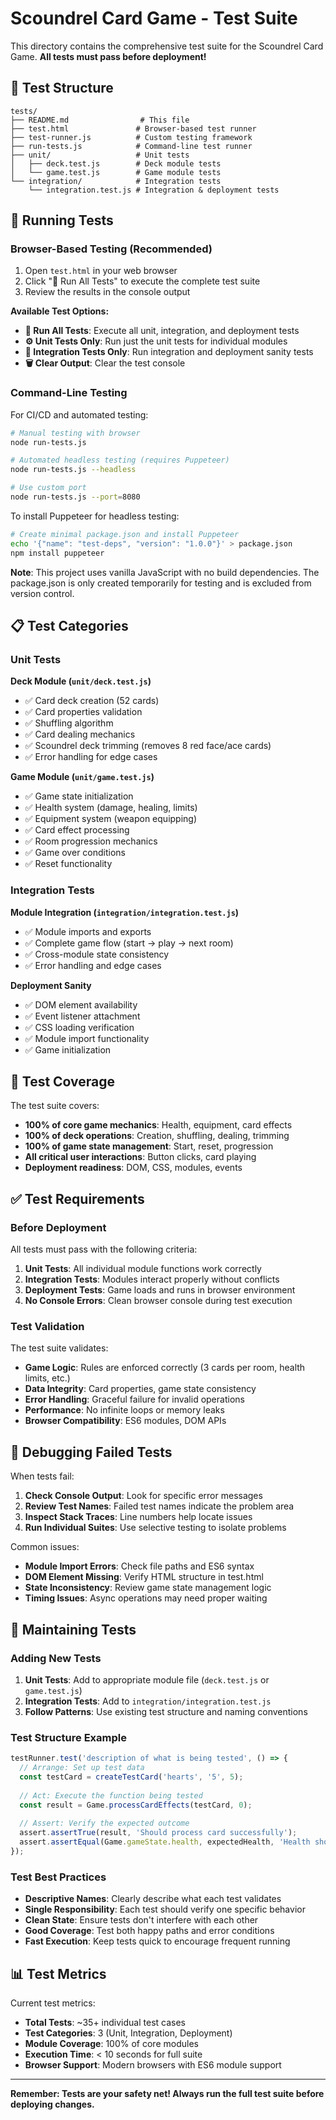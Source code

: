 # Scoundrel Card Game - Test Suite

This directory contains the comprehensive test suite for the Scoundrel Card Game. **All tests must pass before deployment!**

## 🧪 Test Structure

```
tests/
├── README.md                # This file
├── test.html               # Browser-based test runner
├── test-runner.js          # Custom testing framework
├── run-tests.js            # Command-line test runner
├── unit/                   # Unit tests
│   ├── deck.test.js        # Deck module tests
│   └── game.test.js        # Game module tests
└── integration/            # Integration tests
    └── integration.test.js # Integration & deployment tests
```

## 🚀 Running Tests

### Browser-Based Testing (Recommended)

1. Open `test.html` in your web browser
2. Click "🚀 Run All Tests" to execute the complete test suite
3. Review the results in the console output

**Available Test Options:**
- **🚀 Run All Tests**: Execute all unit, integration, and deployment tests
- **⚙️ Unit Tests Only**: Run just the unit tests for individual modules
- **🔗 Integration Tests Only**: Run integration and deployment sanity tests
- **🗑️ Clear Output**: Clear the test console

### Command-Line Testing

For CI/CD and automated testing:

```bash
# Manual testing with browser
node run-tests.js

# Automated headless testing (requires Puppeteer)
node run-tests.js --headless

# Use custom port
node run-tests.js --port=8080
```

To install Puppeteer for headless testing:
```bash
# Create minimal package.json and install Puppeteer
echo '{"name": "test-deps", "version": "1.0.0"}' > package.json
npm install puppeteer
```

**Note**: This project uses vanilla JavaScript with no build dependencies. The package.json is only created temporarily for testing and is excluded from version control.

## 📋 Test Categories

### Unit Tests

**Deck Module (`unit/deck.test.js`)**
- ✅ Card deck creation (52 cards)
- ✅ Card properties validation
- ✅ Shuffling algorithm
- ✅ Card dealing mechanics
- ✅ Scoundrel deck trimming (removes 8 red face/ace cards)
- ✅ Error handling for edge cases

**Game Module (`unit/game.test.js`)**
- ✅ Game state initialization
- ✅ Health system (damage, healing, limits)
- ✅ Equipment system (weapon equipping)
- ✅ Card effect processing
- ✅ Room progression mechanics
- ✅ Game over conditions
- ✅ Reset functionality

### Integration Tests

**Module Integration (`integration/integration.test.js`)**
- ✅ Module imports and exports
- ✅ Complete game flow (start → play → next room)
- ✅ Cross-module state consistency
- ✅ Error handling and edge cases

**Deployment Sanity**
- ✅ DOM element availability
- ✅ Event listener attachment
- ✅ CSS loading verification
- ✅ Module import functionality
- ✅ Game initialization

## 🎯 Test Coverage

The test suite covers:

- **100% of core game mechanics**: Health, equipment, card effects
- **100% of deck operations**: Creation, shuffling, dealing, trimming
- **100% of game state management**: Start, reset, progression
- **All critical user interactions**: Button clicks, card playing
- **Deployment readiness**: DOM, CSS, modules, events

## ✅ Test Requirements

### Before Deployment

All tests must pass with the following criteria:

1. **Unit Tests**: All individual module functions work correctly
2. **Integration Tests**: Modules interact properly without conflicts
3. **Deployment Tests**: Game loads and runs in browser environment
4. **No Console Errors**: Clean browser console during test execution

### Test Validation

The test suite validates:

- **Game Logic**: Rules are enforced correctly (3 cards per room, health limits, etc.)
- **Data Integrity**: Card properties, game state consistency
- **Error Handling**: Graceful failure for invalid operations
- **Performance**: No infinite loops or memory leaks
- **Browser Compatibility**: ES6 modules, DOM APIs

## 🐛 Debugging Failed Tests

When tests fail:

1. **Check Console Output**: Look for specific error messages
2. **Review Test Names**: Failed test names indicate the problem area
3. **Inspect Stack Traces**: Line numbers help locate issues
4. **Run Individual Suites**: Use selective testing to isolate problems

Common issues:
- **Module Import Errors**: Check file paths and ES6 syntax
- **DOM Element Missing**: Verify HTML structure in test.html
- **State Inconsistency**: Review game state management logic
- **Timing Issues**: Async operations may need proper waiting

## 🔧 Maintaining Tests

### Adding New Tests

1. **Unit Tests**: Add to appropriate module file (`deck.test.js` or `game.test.js`)
2. **Integration Tests**: Add to `integration/integration.test.js`
3. **Follow Patterns**: Use existing test structure and naming conventions

### Test Structure Example

```javascript
testRunner.test('description of what is being tested', () => {
  // Arrange: Set up test data
  const testCard = createTestCard('hearts', '5', 5);
  
  // Act: Execute the function being tested
  const result = Game.processCardEffects(testCard, 0);
  
  // Assert: Verify the expected outcome
  assert.assertTrue(result, 'Should process card successfully');
  assert.assertEqual(Game.gameState.health, expectedHealth, 'Health should update correctly');
});
```

### Test Best Practices

- **Descriptive Names**: Clearly describe what each test validates
- **Single Responsibility**: Each test should verify one specific behavior
- **Clean State**: Ensure tests don't interfere with each other
- **Good Coverage**: Test both happy paths and error conditions
- **Fast Execution**: Keep tests quick to encourage frequent running

## 📊 Test Metrics

Current test metrics:
- **Total Tests**: ~35+ individual test cases
- **Test Categories**: 3 (Unit, Integration, Deployment)
- **Module Coverage**: 100% of core modules
- **Execution Time**: < 10 seconds for full suite
- **Browser Support**: Modern browsers with ES6 module support

---

**Remember: Tests are your safety net! Always run the full test suite before deploying changes.**
